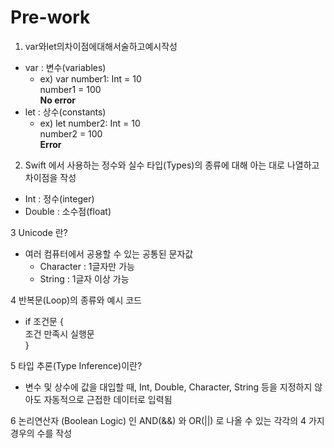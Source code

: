 # Pre-work

1. var와let의차이점에대해서술하고예시작성
  - var : 변수(variables)
    - ex) var number1: Int = 10   
          number1 = 100  
          **No error**
  - let : 상수(constants)
    - ex) let number2: Int = 10  
          number2 = 100  
          **Error**
 
2. Swift 에서 사용하는 정수와 실수 타입(Types)의 종류에 대해 아는 대로 나열하고 차이점을 작성 
  - Int : 정수(integer) 
  - Double : 소수점(float)
  
3 Unicode 란? 
  - 여러 컴퓨터에서 공용할 수 있는 공통된 문자값
    - Character : 1글자만 가능
    - String : 1글자 이상 가능
  
4 반복문(Loop)의 종류와 예시 코드
  - if 조건문 {  
    조건 만족시 실행문  
    }
    
   


5 타입 추론(Type Inference)이란?
  - 변수 및 상수에 값을 대입할 때, Int, Double, Character, String 등을 지정하지 않아도 자동적으로 근접한 데이터로 입력됨
  
6 논리연산자 (Boolean Logic) 인 AND(&&) 와 OR(||) 로 나올 수 있는 각각의 4 가지 경우의 수를 작성
